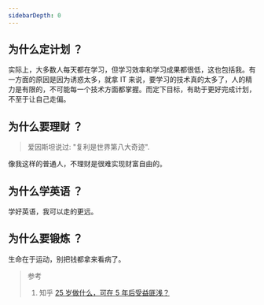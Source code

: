 ```yaml
---
sidebarDepth: 0 
---
```


## 为什么定计划 ？

实际上，大多数人每天都在学习，但学习效率和学习成果都很低，这也包括我。有一方面的原因是因为诱惑太多，就拿 IT 来说，要学习的技术真的太多了，人的精力是有限的，不可能每一个技术方面都掌握。而定下目标，有助于更好完成计划，不至于让自己走偏。

## 为什么要理财 ？

> 爱因斯坦说过: "复利是世界第八大奇迹".

像我这样的普通人，不理财是很难实现财富自由的。

## 为什么学英语 ？

学好英语，我可以走的更远。

## 为什么要锻炼 ？

生命在于运动，别把钱都拿来看病了。


> 参考
>
> 1. 知乎 [25 岁做什么，可在 5 年后受益匪浅？](https://www.zhihu.com/question/52178718/answer/894704445)




